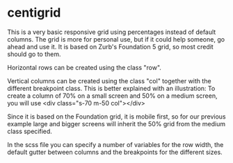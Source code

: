 centigrid
=========

This is a very basic responsive grid using percentages instead of default columns. The grid is more for personal use, but if it could help someone, go ahead and use it. It is based on Zurb's Foundation 5 grid, so most credit should go to them.

Horizontal rows can be created using the class "row".

Vertical columns can be created using the class "col" together with the different breakpoint class. This is better explained with an illustration:
To create a column of 70% on a small screen and 50% on a medium screen, you will use &lt;div class="s-70 m-50 col"&gt;&lt;/div&gt;

Since it is based on the Foundation grid, it is mobile first, so for our previous example large and bigger screens will inherit the 50% grid from the medium class specified.

In the scss file you can specify a number of variables for the row width, the default gutter between columns and the breakpoints for the different sizes.

